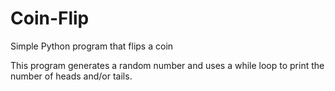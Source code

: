 # Coin-Flip
Simple Python program that flips a coin

This program generates a random number and uses a while loop to print the number of heads and/or tails.
